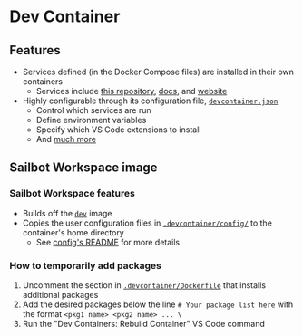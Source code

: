 # Dev Container

## Features

- Services defined (in the Docker Compose files) are installed in their own containers
    - Services include [this repository](#sailbot-workspace-image), [docs](./docs/), and [website](./website/)
- Highly configurable through its configuration file, [`devcontainer.json`](./devcontainer.json)
    - Control which services are run
    - Define environment variables
    - Specify which VS Code extensions to install
    - And [much more](https://containers.dev/implementors/json_reference/)

## Sailbot Workspace image

### Sailbot Workspace features

- Builds off the [`dev`](./base-dev/) image
- Copies the user configuration files in [`.devcontainer/config/`](./config/) to the container's home directory
    - See [config's README](./config/README.md) for more details

### How to temporarily add packages

1. Uncomment the section in [`.devcontainer/Dockerfile`](./Dockerfile) that installs additional packages
2. Add the desired packages below the line `# Your package list here` with the format `<pkg1 name> <pkg2 name> ... \`
3. Run the "Dev Containers: Rebuild Container" VS Code command
